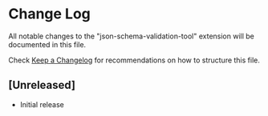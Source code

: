 # Change Log

All notable changes to the "json-schema-validation-tool" extension will be documented in this file.

Check [Keep a Changelog](http://keepachangelog.com/) for recommendations on how to structure this file.

## [Unreleased]

- Initial release